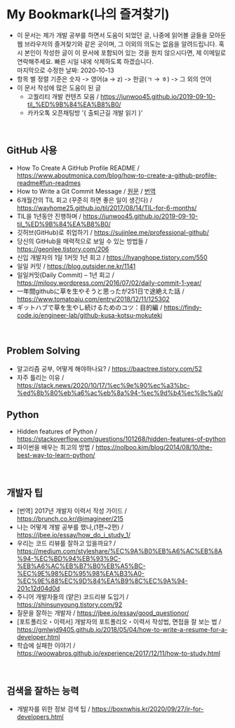 # My Bookmark(나의 즐겨찾기)
* 이 문서는 제가 개발 공부를 하면서 도움이 되었던 글, 나중에 읽어볼 글들을 모아둔 웹 브라우저의 즐겨찾기와 같은 곳이며, 그 이외의 의도는 없음을 알려드립니다.
혹시 본인이 작성한 글이 이 문서에 포함되어 있는 것을 원치 않으시다면, 제 이메일로 연락해주세요. 빠른 시일 내에 삭제하도록 하겠습니다.</br>
마지막으로 수정한 날짜: 2020-10-13
* 항목 별 정렬 기준은 숫자 -> 영어(a → z) -> 한글(ㄱ → ㅎ) -> 그 외의 언어
* 이 문서 작성에 많은 도움이 된 글
  * 고퀄리티 개발 컨텐츠 모음 / https://junwoo45.github.io/2019-09-10-til_%ED%9B%84%EA%B8%B0/
  * 카카오톡 오픈채팅방 '{ 출퇴근길 개발 읽기 }'
</br>

## GitHub 사용
* How To Create A GitHub Profile README / https://www.aboutmonica.com/blog/how-to-create-a-github-profile-readme#fun-readmes
* How to Write a Git Commit Message / [원문](https://chris.beams.io/posts/git-commit/) / [번역](https://meetup.toast.com/posts/106)
* 6개월간의 TIL 회고 (꾸준히 하면 좋은 일이 생긴다) / https://wayhome25.github.io/til/2017/08/14/TIL-for-6-months/
* TIL을 1년동안 진행하며 / https://junwoo45.github.io/2019-09-10-til_%ED%9B%84%EA%B8%B0/
* 깃허브(GitHub)로 취업하기 / https://sujinlee.me/professional-github/
* 당신의 GitHub을 매력적으로 보일 수 있는 방법들 / https://geonlee.tistory.com/206
* 신입 개발자의 1일 1커밋 1년 회고 / https://hyanghope.tistory.com/550
* 일일 커밋 / https://blog.outsider.ne.kr/1141
* 일일커밋(Daily Commit) – 1년 회고 / https://milooy.wordpress.com/2016/07/02/daily-commit-1-year/
* 一年間githubに草を生やそうと思ったが251日で途絶えた話 / https://www.tomatoaiu.com/entry/2018/12/11/125302
* ギットハブで草を生やし続けるためのコツ：目的編 / https://findy-code.io/engineer-lab/github-kusa-kotsu-mokuteki
</br>

## Problem Solving
* 알고리즘 공부, 어떻게 해야하나요? / https://baactree.tistory.com/52
* 자주 틀리는 이유 / https://stack.news/2020/10/17/%ec%9e%90%ec%a3%bc-%ed%8b%80%eb%a6%ac%eb%8a%94-%ec%9d%b4%ec%9c%a0/

## Python
* Hidden features of Python / https://stackoverflow.com/questions/101268/hidden-features-of-python
* 파이썬을 배우는 최고의 방법 / https://nolboo.kim/blog/2014/08/10/the-best-way-to-learn-python/
</br>

## 개발자 팁
* [번역] 2017년 개발자 이력서 작성 가이드 / https://brunch.co.kr/@imagineer/215 <!-- 원문이 삭제되어 번역본으로 대체합니다. -->
* 나는 어떻게 개발 공부를 했나,(1편~2편) / https://jbee.io/essay/how_do_i_study_1/
* 우리는 코드 리뷰를 잘하고 있을까요? / https://medium.com/styleshare/%EC%9A%B0%EB%A6%AC%EB%8A%94-%EC%BD%94%EB%93%9C-%EB%A6%AC%EB%B7%B0%EB%A5%BC-%EC%9E%98%ED%95%98%EA%B3%A0-%EC%9E%88%EC%9D%84%EA%B9%8C%EC%9A%94-201c12d04d0d
* 주니어 개발자들의 (얕은) 코드리뷰 도입기 / https://shinsunyoung.tistory.com/92
* 질문을 잘하는 개발자 / https://jbee.io/essay/good_questionor/
* [포트폴리오・이력서] 개발자의 포트폴리오・이력서 작성법, 면접을 잘 보는 법 / https://gmlwjd9405.github.io/2018/05/04/how-to-write-a-resume-for-a-developer.html
* 학습에 실패한 이야기 / https://woowabros.github.io/experience/2017/12/11/how-to-study.html
</br>

## 검색을 잘하는 능력
* 개발자를 위한 정보 검색 팁 / https://boxnwhis.kr/2020/09/27/ir-for-developers.html
</br>


